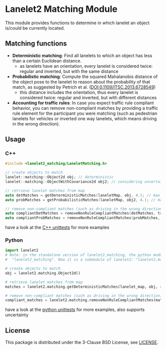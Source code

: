 # Lanelet2 Matching Module

This module provides functions to determine in which lanelet an object is/could be currently located.

## Matching functions

* **Deterministic matching**: Find all lanelets to which an object has less than a certain Euclidean distance.
  * as lanelets have an orientation, every lanelet is considered twice: regular and inverted, but with the same distance
* **Probabilistic matching**: Compute the squared Mahalanobis distance of the object pose to the lanelet to reason about the probability of that match, as suggested by Petrich et al. ([DOI:0.1109/ITSC.2013.6728549](https://doi.org/10.1109/ITSC.2013.6728549))
  * this distance includes the orientation, thus every lanelet is considered twice: regular and inverted, but with different distances
* **Accounting for traffic rules**: In case you expect traffic rule compliant behavior, you can remove non-compliant matches by providing a traffic rule element for the participant you were matching (such as pedestrian lanelets for vehicles or inverted one way lanelets, which means driving in the wrong direction).

## Usage

### C++

```cpp
#include <lanelet2_matching/LaneletMatching.h>

// create objects to match
lanelet::matching::Object2d obj; // deterministic
lanelet::matching::ObjectWithCovariance2d obj2; // considering uncertainty

// retrieve lanelet matches from map
auto detMatches = getDeterministicMatches(laneletMap, obj, 4.); // max distance = 4m
auto probMatches = getProbabilisticMatches(laneletMap, obj2, 4.); // max distance = 4m

// remove non-compliant matches (such as driving in the wrong direction)
auto compliantDetMatches = removeNonRuleCompliantMatches(detMatches, trafficRulesPtr);
auto compliantProbMatches = removeNonRuleCompliantMatches(probMatches, trafficRulesPtr);
```

have a look at the [C++ unittests](test/lanelet2_matching.cpp) for more examples

### Python

```python
import lanelet2
# Note: in the standalone version of lanelet2_matching, the python module was named
#  "lanelet2_matching". Now it is a submodule of lanelet2: "lanelet2.matching"

# create objects to match
obj = lanelet2.matching.Object2d()

# retrieve lanelet matches from map
matches = lanelet2.matching.getDeterministicMatches(lanelet_map, obj, 4.)  # max distance = 4m

# remove non-compliant matches (such as driving in the wrong direction)
compliant_matches = lanelet2.matching.removeNonRuleCompliantMatches(matches, traffic_rules)

```

have a look at the [python unittests](../lanelet2_python/test/test_lanelet2_matching.py) for more examples, also supports uncertainty


## License
This package is distributed under the 3-Clause BSD License, see [LICENSE](LICENSE).
